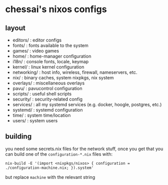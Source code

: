 chessai's nixos configs
=======================

## layout
* editors/    : editor configs
* fonts/      : fonts available to the system
* games/      : video games
* home/       : home-manager configuration
* i18n/       : console fonts, locale, keymap
* kernel/     : linux kernel configuration
* networking/ : host info, wireless, firewall, nameservers, etc.
* nix/        : binary caches, system nixpkgs, nix system
* overlays/   : miscellaneous overlays
* pavu/       : pavucontrol configuration
* scripts/    : useful shell scripts
* security/   : security-related config
* services/   : all my systemd services (e.g. docker, hoogle, postgres, etc.)
* systemd/    : systemd configuration
* time/       : system time/location
* users/      : system users

## building
you need some secrets.nix files for the network stuff,
once you get that you can build one of the `configuration-*.nix`
files with:

```
nix-build -E '(import <nixpkgs/nixos> { configuration = ./configuration-machine.nix; }).system'
```

but replace `machine` with the relevant string
